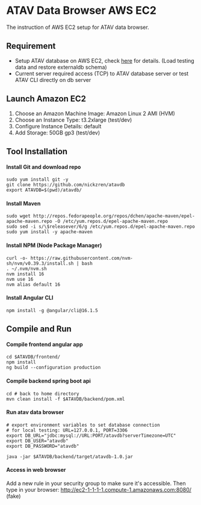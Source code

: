 # ATAV Data Browser AWS EC2

The instruction of AWS EC2 setup for ATAV data browser.

## Requirement
* Setup ATAV database on AWS EC2, check [here](https://github.com/nickzren/atav-database/tree/main/ec2) for details. (Load testing data and restore externaldb schema)
* Current server required access (TCP) to ATAV database server or test ATAV CLI directly on db server

## Launch Amazon EC2

1. Choose an Amazon Machine Image: Amazon Linux 2 AMI (HVM)
2. Choose an Instance Type: t3.2xlarge (test/dev)
3. Configure Instance Details: default
4. Add Storage: 50GB gp3 (test/dev)

## Tool Installation

#### Install Git and download repo
```
sudo yum install git -y
git clone https://github.com/nickzren/atavdb
export ATAVDB=$(pwd)/atavdb/
```

#### Install Maven
```
sudo wget http://repos.fedorapeople.org/repos/dchen/apache-maven/epel-apache-maven.repo -O /etc/yum.repos.d/epel-apache-maven.repo
sudo sed -i s/\$releasever/6/g /etc/yum.repos.d/epel-apache-maven.repo
sudo yum install -y apache-maven
```

#### Install NPM (Node Package Manager)  
```
curl -o- https://raw.githubusercontent.com/nvm-sh/nvm/v0.39.3/install.sh | bash
. ~/.nvm/nvm.sh
nvm install 16
nvm use 16
nvm alias default 16
```

#### Install Angular CLI
```
npm install -g @angular/cli@16.1.5
```

## Compile and Run

#### Compile frontend angular app
```
cd $ATAVDB/frontend/
npm install
ng build --configuration production
```

#### Compile backend spring boot api
```
cd # back to home directory
mvn clean install -f $ATAVDB/backend/pom.xml
```

#### Run atav data browser 
```
# export environment variables to set database connection
# for local testing: URL=127.0.0.1, PORT=3306
export DB_URL="jdbc:mysql://URL:PORT/atavdb?serverTimezone=UTC"
export DB_USER="atavdb"
export DB_PASSWORD="atavdb"

java -jar $ATAVDB/backend/target/atavdb-1.0.jar
```

#### Access in web browser
Add a new rule in your security group to make sure it's accessible.
Then type in your browser:
http://ec2-1-1-1-1.compute-1.amazonaws.com:8080/ (fake)
